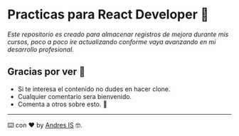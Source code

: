 # Practicas para React Developer 🔭
_Este repositorio es creado para almacenar  registros de mejora durante mis cursos, poco a poco ire actualizando conforme vaya avanzando en mi desarrollo profesional._

## Gracias por ver 🤝

* Si te interesa el contenido no dudes en hacer clone.
* Cualquier comentario sera bienvenido.
* Comenta a otros sobre esto. 📢
---
⌨️ con ❤️ by [Andres IS](https://github.com/Art-And) 🤓.